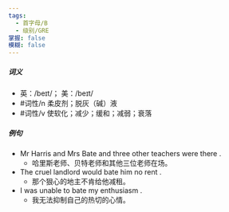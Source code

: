 ```yaml
---
tags:
  - 首字母/B
  - 级别/GRE
掌握: false
模糊: false
---
```

##### 词义
- 英：/beɪt/； 美：/beɪt/
- #词性/n  柔皮剂；脱灰（碱）液
- #词性/v  使软化；减少；缓和；减弱；衰落
##### 例句
- Mr Harris and Mrs Bate and three other teachers were there .
	- 哈里斯老师、贝特老师和其他三位老师在场。
- The cruel landlord would bate him no rent .
	- 那个狠心的地主不肯给他减租。
- I was unable to bate my enthusiasm .
	- 我无法抑制自己的热切的心情。
